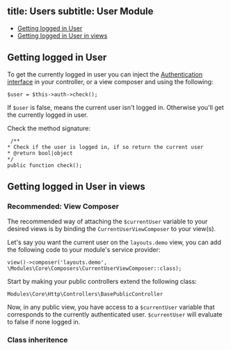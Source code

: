 title: Users
subtitle: User Module
-------

- [Getting logged in User](#getting-logged-in-user)
- [Getting logged in User in views](#getting-logged-in-user-in-views)

## <a class="anchor" name="getting-logged-in-user" href="#getting-logged-in-user"></a> Getting logged in User

To get the currently logged in user you can inject the [Authentication interface](https://github.com/AsgardCms/Core/blob/develop/Contracts/Authentication.php) in your controller, or a view composer and using the following:

``` .language-php
$user = $this->auth->check();
```

If `$user` is false, means the current user isn't logged in. Otherwise you'll get the currently logged in user.

Check the method signature:

``` .language-php
 /**
* Check if the user is logged in, if so return the current user
* @return bool|object
*/
public function check();
```


## <a class="anchor" name="getting-logged-in-user-in-views" href="#getting-logged-in-user-in-views"></a> Getting logged in User in views

### Recommended: View Composer

The recommended way of attaching the `$currentUser` variable to your desired views is by binding the `CurrentUserViewComposer` to your view(s).

Let's say you want the current user on the `layouts.demo` view, you can add the following code to your module's service provider:

``` .language-php
view()->composer('layouts.demo', \Modules\Core\Composers\CurrentUserViewComposer::class);
```



Start by making your public controllers extend the following class:

``` .language-php
Modules\Core\Http\Controllers\BasePublicController
```


Now, in any public view, you have access to a `$currentUser` variable that corresponds to the currently authenticated user. `$currentUser` will evaluate to false if none logged in.

### Class inheritence